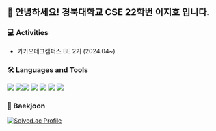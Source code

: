 👋 안녕하세요! 경북대학교 CSE 22학번 이지호 입니다.
----------------
 ### 💻 Activities
* 카카오테크캠퍼스 BE 2기 (2024.04~)

### 🛠 Languages and Tools

<img src="https://img.shields.io/badge/C++-00599C?style=plastic&logo=cplusplus&logoColor=white"/> 
<img src="https://img.shields.io/badge/c-A8B9CC?style=plastic&logo=c&logoColor=white"/><img src="https://img.shields.io/badge/Spring-6DB33F?style=plastic&logo=spring&logoColor=white" /> <img src="https://img.shields.io/badge/JavaScript-F7DF1E?style=plastic&logo=JavaScript&logoColor=white" /> <img src="https://img.shields.io/badge/React-61DAFB?style=plastic&logo=React&logoColor=white" />  <img src="https://img.shields.io/badge/github-181717?style=plastic&logo=github&logoColor=white"/> <img src="https://img.shields.io/badge/git-F05032?style=plastic&logo=git&logoColor=white"/>

### 🚩 Baekjoon

[![Solved.ac Profile](http://mazassumnida.wtf/api/v2/generate_badge?boj=rldud1237)](https://solved.ac/rldud1237/)
